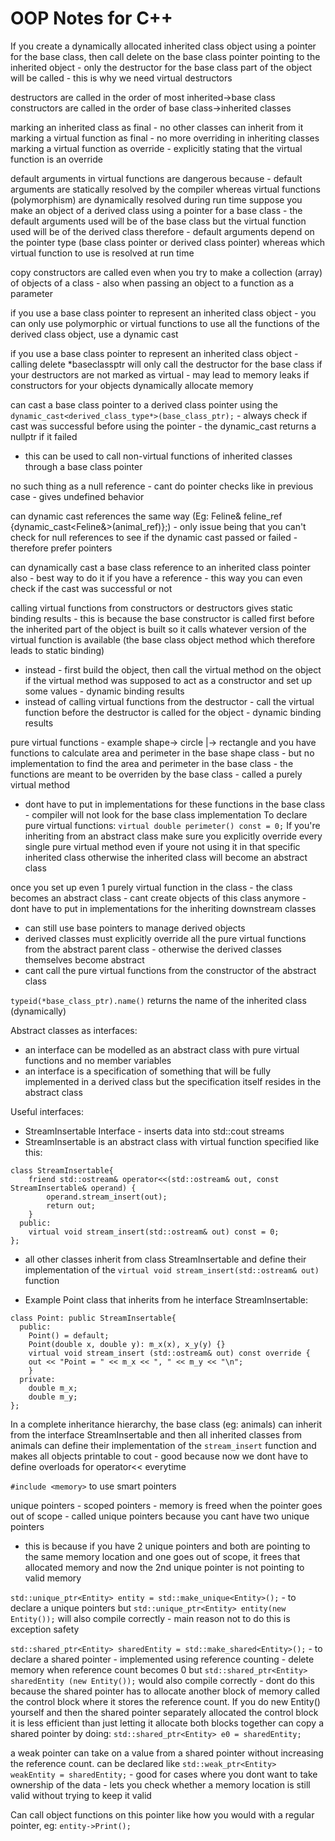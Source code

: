 # OOP Notes for C++

If you create a dynamically allocated inherited class object using a pointer for the base class, then call delete on the base class pointer pointing to the inherited object - only the destructor for the base class part of the object will be called - this is why we need virtual destructors

destructors are called in the order of most inherited->base class
constructors are called in the order of base class->inherited classes

marking an inherited class as final - no other classes can inherit from it
marking a virtual function as final - no more overriding in inheriting classes
marking a virtual function as override - explicitly stating that the virtual function is an override 

default arguments in virtual functions are dangerous because - 
default arguments are statically resolved by the compiler whereas virtual functions (polymorphism) are dynamically resolved during run time
suppose you make an object of a derived class using a pointer for a base class - the default arguments used will be of the base class but the virtual function used will be of the derived class
therefore - default arguments depend on the pointer type (base class pointer or derived class pointer) whereas which virtual function to use is resolved at run time

copy constructors are called even when you try to make a collection (array) of objects of a class - also when passing an object to a function as a parameter

if you use a base class pointer to represent an inherited class object - you can only use polymorphic or virtual functions
to use all the functions of the derived class object, use a dynamic cast

if you use a base class pointer to represent an inherited class object - calling delete *baseclassptr will only call the destructor for the base class if your destructors are not marked as virtual - may lead to memory leaks if constructors for your objects dynamically allocate memory

can cast a base class pointer to a derived class pointer using the ```dynamic_cast<derived_class_type*>(base_class_ptr);``` - always check if cast was successful before using the pointer - the dynamic_cast returns a nullptr if it failed
- this can be used to call non-virtual functions of inherited classes through a base class pointer

no such thing as a null reference - cant do pointer checks like in previous case - gives undefined behavior

can dynamic cast references the same way (Eg: Feline& feline_ref {dynamic_cast<Feline&>(animal_ref)};) - only issue being that you can't check for null references to see if the dynamic cast passed or failed - therefore prefer pointers

can dynamically cast a base class reference to an inherited class pointer also - best way to do it if you have a reference - this way you can even check if the cast was successful or not

calling virtual functions from constructors or destructors gives static binding results - this is because the base constructor is called first before the inherited part of the object is built so it calls whatever version of the virtual function is available (the base class object method which therefore leads to static binding)
- instead - first build the object, then call the virtual method on the object if the virtual method was supposed to act as a constructor and set up some values - dynamic binding results
- instead of calling virtual functions from the destructor - call the virtual function before the destructor is called for the object - dynamic binding results

pure virtual functions - example shape-> circle
                                      |-> rectangle
and you have functions to calculate area and perimeter in the base shape class - but no implementation to find the area and perimeter in the base class - the functions are meant to be overriden by the base class - called a purely virtual method 
- dont have to put in implementations for these functions in the base class - compiler will not look for the base class implementation 
To declare pure virtual functions: ```virtual double perimeter() const = 0;```
If you're inheriting from an abstract class make sure you explicitly override every single pure virtual method even if youre not using it in that specific inherited class otherwise the inherited class will become an abstract class

once you set up even 1 purely virtual function in the class - the class becomes an abstract class - cant create objects of this class anymore - dont have to put in implementations for the inheriting downstream classes
- can still use base pointers to manage derived objects
- derived classes must explicitly override all the pure virtual functions from the abstract parent class - otherwise the derived classes themselves become abstract
- cant call the pure virtual functions from the constructor of the abstract class

```typeid(*base_class_ptr).name()``` returns the name of the inherited class (dynamically)

Abstract classes as interfaces:
- an interface can be modelled as an abstract class with pure virtual functions and no member variables
- an interface is a specification of something that will be fully implemented in a derived class but the specification itself resides in the abstract class

Useful interfaces:
- StreamInsertable Interface - inserts data into std::cout streams 
- StreamInsertable is an abstract class with virtual function specified like this:
```
class StreamInsertable{
    friend std::ostream& operator<<(std::ostream& out, const StreamInsertable& operand) {
        operand.stream_insert(out);
        return out;
    }
  public:
    virtual void stream_insert(std::ostream& out) const = 0;
};
```
- all other classes inherit from class StreamInsertable and define their implementation of the ```virtual void stream_insert(std::ostream& out)``` function

- Example Point class that inherits from he interface StreamInsertable:
```
class Point: public StreamInsertable{
  public:
    Point() = default;
    Point(double x, double y): m_x(x), x_y(y) {}
    virtual void stream_insert (std::ostream& out) const override {
    out << "Point = " << m_x << ", " << m_y << "\n";
    }
  private:
    double m_x;
    double m_y;
};
```

In a complete inheritance hierarchy, the base class (eg: animals) can inherit from the interface StreamInsertable and then all inherited classes from animals can define their implementation of the ```stream_insert``` function and makes all objects printable to cout - good because now we dont have to define overloads for operator<< everytime

```#include <memory>``` to use smart pointers

unique pointers - scoped pointers - memory is freed when the pointer goes out of scope - called unique pointers because you cant have two unique pointers
- this is because if you have 2 unique pointers and both are pointing to the same memory location and one goes out of scope, it frees that allocated memory and now the 2nd unique pointer is not pointing to valid memory

```std::unique_ptr<Entity> entity = std::make_unique<Entity>();``` - to declare a unique pointers
but ```std::unique_ptr<Entity> entity(new Entity());``` will also compile correctly - main reason not to do this is exception safety

```std::shared_ptr<Entity> sharedEntity = std::make_shared<Entity>();``` - to declare a shared pointer - implemented using reference counting - delete memory when reference count becomes 0
but ```std::shared_ptr<Entity> sharedEntity (new Entity());``` would also compile correctly - dont do this because the shared pointer has to allocate another block of memory called the control block where it stores the reference count. If you do new Entity() yourself and then the shared pointer separately allocated the control block it is less efficient than just letting it allocate both blocks together
can copy a shared pointer by doing: ```std::shared_ptr<Entity> e0 = sharedEntity;```

a weak pointer can take on a value from a shared pointer without increasing the reference count.
can be declared like ```std::weak_ptr<Entity> weakEntity = sharedEntity;``` - good for cases where you dont want to take ownership of the data - lets you check whether a memory location is still valid without trying to keep it valid

Can call object functions on this pointer like how you would with a regular pointer, eg: ```entity->Print();```
